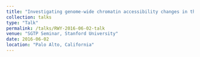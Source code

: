 ```yaml
---
title: "Investigating genome-wide chromatin accessibility changes in the NSC niche throughout aging"
collection: talks
type: "Talk"
permalink: /talks/RWY-2016-06-02-talk
venue: "SGTP Seminar, Stanford University"
date: 2016-06-02
location: "Palo Alto, California"
---
```

